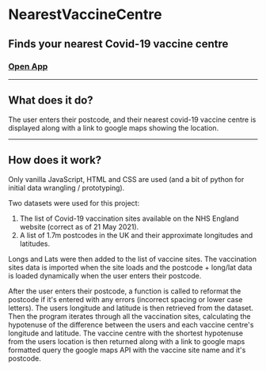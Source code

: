 # **NearestVaccineCentre**

## Finds your nearest Covid-19 vaccine centre 

### [Open App](https://ed100miles.github.io/NearestVaccineCentre/) 

---

## What does it do?
The user enters their postcode, and their nearest covid-19 vaccine centre is displayed along with a link to google maps showing the location. 

---

## How does it work?
Only vanilla JavaScript, HTML and CSS are used (and a bit of python for initial data wrangling / prototyping). 

Two datasets were used for this project:
1. The list of Covid-19 vaccination sites available on the NHS England website (correct as of 21 May 2021).
2. A list of 1.7m postcodes in the UK and their approximate longitudes and latitudes.

Longs and Lats were then added to the list of vaccine sites. The vaccination sites data is imported when the site loads and the postcode + long/lat data is loaded dynamically when the user enters their postcode. 

After the user enters their postcode, a function is called to reformat the postcode if it's entered with any errors (incorrect spacing or lower case letters). The users longitude and latitude is then retrieved from the dataset. Then the program iterates through all the vaccination sites, calculating the hypotenuse of the difference between the users and each vaccine centre's longitude and latitude. The vaccine centre with the shortest hypotenuse from the users location is then returned along with a link to google maps formatted query the google maps API with the vaccine site name and it's postcode. 
